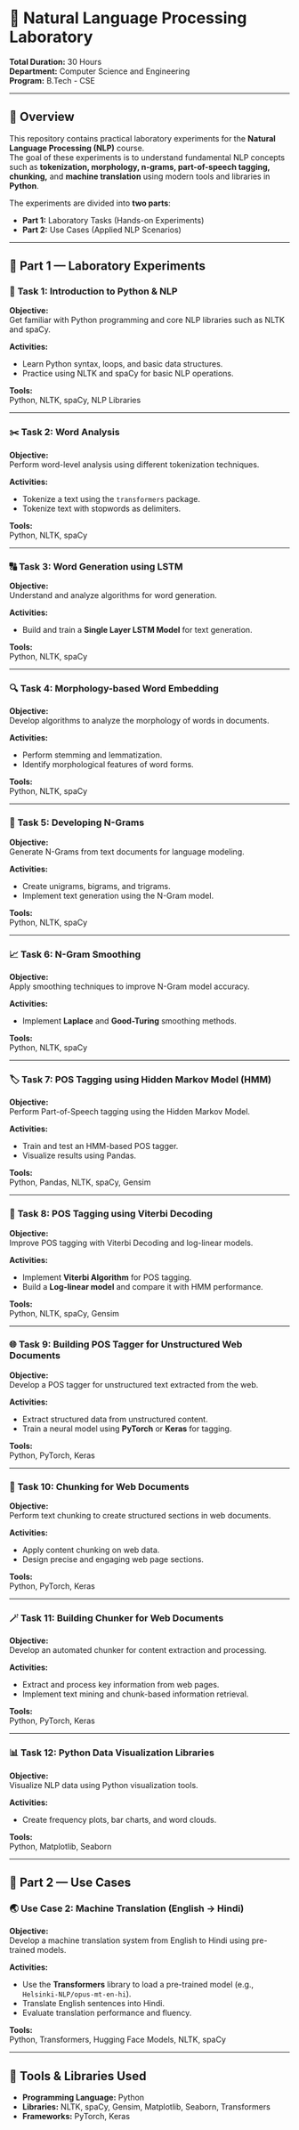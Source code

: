 # 🧠 Natural Language Processing Laboratory  

**Total Duration:** 30 Hours  
**Department:** Computer Science and Engineering  
**Program:** B.Tech - CSE  

---

## 📘 **Overview**
This repository contains practical laboratory experiments for the **Natural Language Processing (NLP)** course.  
The goal of these experiments is to understand fundamental NLP concepts such as **tokenization, morphology, n-grams, part-of-speech tagging, chunking,** and **machine translation** using modern tools and libraries in **Python**.  

The experiments are divided into **two parts**:
- **Part 1:** Laboratory Tasks (Hands-on Experiments)
- **Part 2:** Use Cases (Applied NLP Scenarios)

---

## 🧩 **Part 1 — Laboratory Experiments**

### 🧱 **Task 1: Introduction to Python & NLP**
**Objective:**  
Get familiar with Python programming and core NLP libraries such as NLTK and spaCy.  

**Activities:**  
- Learn Python syntax, loops, and basic data structures.  
- Practice using NLTK and spaCy for basic NLP operations.  

**Tools:**  
Python, NLTK, spaCy, NLP Libraries  

---

### ✂️ **Task 2: Word Analysis**
**Objective:**  
Perform word-level analysis using different tokenization techniques.  

**Activities:**  
- Tokenize a text using the `transformers` package.  
- Tokenize text with stopwords as delimiters.  

**Tools:**  
Python, NLTK, spaCy  

---

### 🔠 **Task 3: Word Generation using LSTM**
**Objective:**  
Understand and analyze algorithms for word generation.  

**Activities:**  
- Build and train a **Single Layer LSTM Model** for text generation.  

**Tools:**  
Python, NLTK, spaCy  

---

### 🔍 **Task 4: Morphology-based Word Embedding**
**Objective:**  
Develop algorithms to analyze the morphology of words in documents.  

**Activities:**  
- Perform stemming and lemmatization.  
- Identify morphological features of word forms.  

**Tools:**  
Python, NLTK, spaCy  

---

### 🔡 **Task 5: Developing N-Grams**
**Objective:**  
Generate N-Grams from text documents for language modeling.  

**Activities:**  
- Create unigrams, bigrams, and trigrams.  
- Implement text generation using the N-Gram model.  

**Tools:**  
Python, NLTK, spaCy  

---

### 📈 **Task 6: N-Gram Smoothing**
**Objective:**  
Apply smoothing techniques to improve N-Gram model accuracy.  

**Activities:**  
- Implement **Laplace** and **Good-Turing** smoothing methods.  

**Tools:**  
Python, NLTK, spaCy  

---

### 🏷️ **Task 7: POS Tagging using Hidden Markov Model (HMM)**
**Objective:**  
Perform Part-of-Speech tagging using the Hidden Markov Model.  

**Activities:**  
- Train and test an HMM-based POS tagger.  
- Visualize results using Pandas.  

**Tools:**  
Python, Pandas, NLTK, spaCy, Gensim  

---

### 🔢 **Task 8: POS Tagging using Viterbi Decoding**
**Objective:**  
Improve POS tagging with Viterbi Decoding and log-linear models.  

**Activities:**  
- Implement **Viterbi Algorithm** for POS tagging.  
- Build a **Log-linear model** and compare it with HMM performance.  

**Tools:**  
Python, NLTK, spaCy, Gensim  

---

### 🌐 **Task 9: Building POS Tagger for Unstructured Web Documents**
**Objective:**  
Develop a POS tagger for unstructured text extracted from the web.  

**Activities:**  
- Extract structured data from unstructured content.  
- Train a neural model using **PyTorch** or **Keras** for tagging.  

**Tools:**  
Python, PyTorch, Keras  

---

### 🧩 **Task 10: Chunking for Web Documents**
**Objective:**  
Perform text chunking to create structured sections in web documents.  

**Activities:**  
- Apply content chunking on web data.  
- Design precise and engaging web page sections.  

**Tools:**  
Python, PyTorch, Keras  

---

### 🪄 **Task 11: Building Chunker for Web Documents**
**Objective:**  
Develop an automated chunker for content extraction and processing.  

**Activities:**  
- Extract and process key information from web pages.  
- Implement text mining and chunk-based information retrieval.  

**Tools:**  
Python, PyTorch, Keras  

---

### 📊 **Task 12: Python Data Visualization Libraries**
**Objective:**  
Visualize NLP data using Python visualization tools.  

**Activities:**  
- Create frequency plots, bar charts, and word clouds.  

**Tools:**  
Python, Matplotlib, Seaborn  

---

## 🚀 **Part 2 — Use Cases**

### 🌏 **Use Case 2: Machine Translation (English → Hindi)**
**Objective:**  
Develop a machine translation system from English to Hindi using pre-trained models.  

**Activities:**  
- Use the **Transformers** library to load a pre-trained model (e.g., `Helsinki-NLP/opus-mt-en-hi`).  
- Translate English sentences into Hindi.  
- Evaluate translation performance and fluency.  

**Tools:**  
Python, Transformers, Hugging Face Models, NLTK, spaCy  

---

## 🧰 **Tools & Libraries Used**
- **Programming Language:** Python  
- **Libraries:** NLTK, spaCy, Gensim, Matplotlib, Seaborn, Transformers  
- **Frameworks:** PyTorch, Keras  

